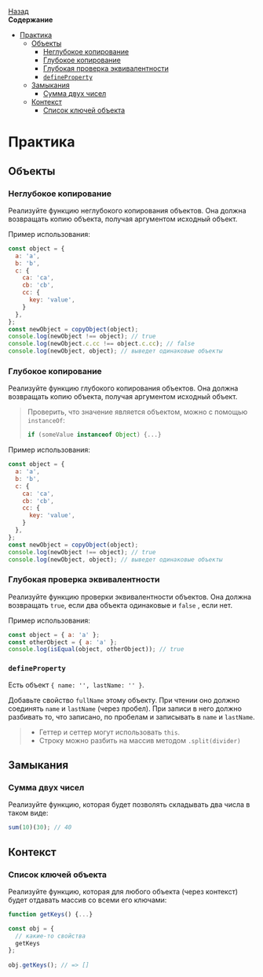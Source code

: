 <!-- START doctoc generated TOC please keep comment here to allow auto update -->
<!-- DON'T EDIT THIS SECTION, INSTEAD RE-RUN doctoc TO UPDATE -->
[Назад](README.md)<br />**Содержание**

- [Практика](#%D0%BF%D1%80%D0%B0%D0%BA%D1%82%D0%B8%D0%BA%D0%B0)
  - [Объекты](#%D0%BE%D0%B1%D1%8A%D0%B5%D0%BA%D1%82%D1%8B)
    - [Неглубокое копирование](#%D0%BD%D0%B5%D0%B3%D0%BB%D1%83%D0%B1%D0%BE%D0%BA%D0%BE%D0%B5-%D0%BA%D0%BE%D0%BF%D0%B8%D1%80%D0%BE%D0%B2%D0%B0%D0%BD%D0%B8%D0%B5)
    - [Глубокое копирование](#%D0%B3%D0%BB%D1%83%D0%B1%D0%BE%D0%BA%D0%BE%D0%B5-%D0%BA%D0%BE%D0%BF%D0%B8%D1%80%D0%BE%D0%B2%D0%B0%D0%BD%D0%B8%D0%B5)
    - [Глубокая проверка эквивалентности](#%D0%B3%D0%BB%D1%83%D0%B1%D0%BE%D0%BA%D0%B0%D1%8F-%D0%BF%D1%80%D0%BE%D0%B2%D0%B5%D1%80%D0%BA%D0%B0-%D1%8D%D0%BA%D0%B2%D0%B8%D0%B2%D0%B0%D0%BB%D0%B5%D0%BD%D1%82%D0%BD%D0%BE%D1%81%D1%82%D0%B8)
    - [`defineProperty`](#defineproperty)
  - [Замыкания](#%D0%B7%D0%B0%D0%BC%D1%8B%D0%BA%D0%B0%D0%BD%D0%B8%D1%8F)
    - [Сумма двух чисел](#%D1%81%D1%83%D0%BC%D0%BC%D0%B0-%D0%B4%D0%B2%D1%83%D1%85-%D1%87%D0%B8%D1%81%D0%B5%D0%BB)
  - [Контекст](#%D0%BA%D0%BE%D0%BD%D1%82%D0%B5%D0%BA%D1%81%D1%82)
    - [Список ключей объекта](#%D1%81%D0%BF%D0%B8%D1%81%D0%BE%D0%BA-%D0%BA%D0%BB%D1%8E%D1%87%D0%B5%D0%B9-%D0%BE%D0%B1%D1%8A%D0%B5%D0%BA%D1%82%D0%B0)

<!-- END doctoc generated TOC please keep comment here to allow auto update -->

# Практика

## Объекты

### Неглубокое копирование

Реализуйте функцию неглубокого копирования объектов. Она должна возвращать копию объекта, получая аргументом исходный объект. 

Пример использования:

```javascript
const object = {
  a: 'a',
  b: 'b',
  c: {
    ca: 'ca',
    cb: 'cb',
    cc: {
      key: 'value',
    }
  },
};
const newObject = copyObject(object);
console.log(newObject !== object); // true
console.log(newObject.c.cc !== object.c.cc); // false
console.log(newObject, object); // выведет одинаковые объекты
```

### Глубокое копирование

Реализуйте функцию глубокого копирования объектов. Она должна возвращать копию объекта, получая аргументом исходный объект. 

> Проверить, что значение является объектом, можно с помощью `instanceOf`: 
>
> ```javascript
> if (someValue instanceof Object) {...}
> ```

Пример использования:

```javascript
const object = {
  a: 'a',
  b: 'b',
  c: {
    ca: 'ca',
    cb: 'cb',
    cc: {
      key: 'value',
    }
  },
};
const newObject = copyObject(object);
console.log(newObject !== object); // true
console.log(newObject, object); // выведет одинаковые объекты
```

### Глубокая проверка эквивалентности

Реализуйте функцию проверки эквивалентности объектов. Она должна возвращать `true`, если два объекта одинаковые и `false` , если нет.

Пример использования:

```javascript
const object = { a: 'a' };
const otherObject = { a: 'a' };
console.log(isEqual(object, otherObject)); // true
```

### `defineProperty`

Есть объект `{ name: '', lastName: '' }`.

Добавьте свойство `fullName` этому объекту. При чтении оно должно соединять `name` и `lastName` (через пробел). При записи в него должно разбивать то, что записано, по пробелам и записывать в `name` и `lastName`.

> - Геттер и сеттер могут использовать `this`.
> - Строку можно разбить на массив методом `.split(divider)`

## Замыкания

### Сумма двух чисел

Реализуйте функцию, которая будет позволять складывать два числа в таком виде:

```javascript
sum(10)(30); // 40
```

## Контекст

### Список ключей объекта

Реализуйте функцию, которая для любого объекта (через контекст) будет отдавать массив со всеми его ключами:

```javascript
function getKeys() {...}

const obj = {
  // какие-то свойства
  getKeys
};
                    
obj.getKeys(); // => []
```

